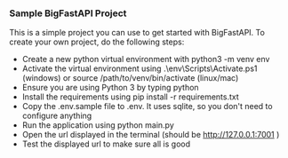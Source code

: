 ### Sample BigFastAPI Project

This is a simple project you can use to get started with BigFastAPI. To create your own project,
do the following steps:

- Create a new python virtual environment with python3 -m venv env
- Activate the virtual environment using .\env\Scripts\Activate.ps1 (windows) or source /path/to/venv/bin/activate (linux/mac)
- Ensure you are using Python 3 by typing python
- Install the requirements using pip install -r requirements.txt
- Copy the .env.sample file to .env. It uses sqlite, so you don't need to configure anything
- Run the application using python main.py
- Open the url displayed in the terminal (should be http://127.0.0.1:7001 )
- Test the displayed url to make sure all is good